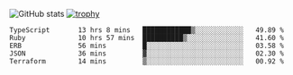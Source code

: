 ![GitHub stats](https://github-readme-stats.vercel.app/api?username=ksk001100&show_icons=true&theme=tokyonight)
[![trophy](https://github-profile-trophy.vercel.app/?username=ksk001100&theme=onedark)](https://github.com/ryo-ma/github-profile-trophy)

<!--START_SECTION:waka-->

```text
TypeScript       13 hrs 8 mins   ████████████▒░░░░░░░░░░░░   49.89 %
Ruby             10 hrs 57 mins  ██████████▒░░░░░░░░░░░░░░   41.60 %
ERB              56 mins         █░░░░░░░░░░░░░░░░░░░░░░░░   03.58 %
JSON             36 mins         ▓░░░░░░░░░░░░░░░░░░░░░░░░   02.30 %
Terraform        14 mins         ▒░░░░░░░░░░░░░░░░░░░░░░░░   00.92 %
```

<!--END_SECTION:waka-->
